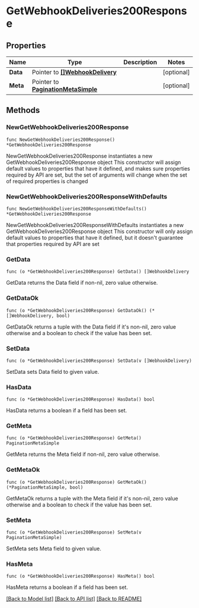 # GetWebhookDeliveries200Response

## Properties

Name | Type | Description | Notes
------------ | ------------- | ------------- | -------------
**Data** | Pointer to [**[]WebhookDelivery**](WebhookDelivery.md) |  | [optional] 
**Meta** | Pointer to [**PaginationMetaSimple**](PaginationMetaSimple.md) |  | [optional] 

## Methods

### NewGetWebhookDeliveries200Response

`func NewGetWebhookDeliveries200Response() *GetWebhookDeliveries200Response`

NewGetWebhookDeliveries200Response instantiates a new GetWebhookDeliveries200Response object
This constructor will assign default values to properties that have it defined,
and makes sure properties required by API are set, but the set of arguments
will change when the set of required properties is changed

### NewGetWebhookDeliveries200ResponseWithDefaults

`func NewGetWebhookDeliveries200ResponseWithDefaults() *GetWebhookDeliveries200Response`

NewGetWebhookDeliveries200ResponseWithDefaults instantiates a new GetWebhookDeliveries200Response object
This constructor will only assign default values to properties that have it defined,
but it doesn't guarantee that properties required by API are set

### GetData

`func (o *GetWebhookDeliveries200Response) GetData() []WebhookDelivery`

GetData returns the Data field if non-nil, zero value otherwise.

### GetDataOk

`func (o *GetWebhookDeliveries200Response) GetDataOk() (*[]WebhookDelivery, bool)`

GetDataOk returns a tuple with the Data field if it's non-nil, zero value otherwise
and a boolean to check if the value has been set.

### SetData

`func (o *GetWebhookDeliveries200Response) SetData(v []WebhookDelivery)`

SetData sets Data field to given value.

### HasData

`func (o *GetWebhookDeliveries200Response) HasData() bool`

HasData returns a boolean if a field has been set.

### GetMeta

`func (o *GetWebhookDeliveries200Response) GetMeta() PaginationMetaSimple`

GetMeta returns the Meta field if non-nil, zero value otherwise.

### GetMetaOk

`func (o *GetWebhookDeliveries200Response) GetMetaOk() (*PaginationMetaSimple, bool)`

GetMetaOk returns a tuple with the Meta field if it's non-nil, zero value otherwise
and a boolean to check if the value has been set.

### SetMeta

`func (o *GetWebhookDeliveries200Response) SetMeta(v PaginationMetaSimple)`

SetMeta sets Meta field to given value.

### HasMeta

`func (o *GetWebhookDeliveries200Response) HasMeta() bool`

HasMeta returns a boolean if a field has been set.


[[Back to Model list]](../README.md#documentation-for-models) [[Back to API list]](../README.md#documentation-for-api-endpoints) [[Back to README]](../README.md)


